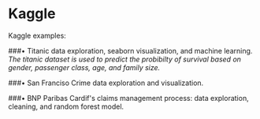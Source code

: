 # Kaggle
Kaggle examples: 

###•	Titanic data exploration, seaborn visualization, and machine learning.
*The titanic dataset is used to predict the probibilty of survival based on gender, passenger class, age, and family size.*

###•	San Franciso Crime data exploration and visualization.

###•	BNP Paribas Cardif's claims management process: data exploration, cleaning, and random forest model.

